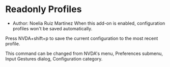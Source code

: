 # Readonly Profiles

* Author: Noelia Ruiz Martínez
When this add-on is enabled, configuration profiles won't be saved automatically.

Press NVDA+shift+p to save the current configuration to the most recent profile.

This command can be changed from NVDA's menu, Preferences submenu, Input Gestures dialog, Configuration category.
